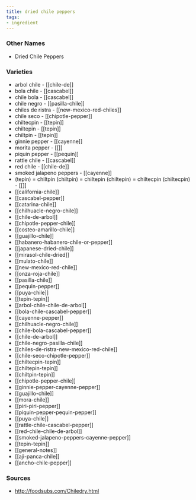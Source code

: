 ```yaml
---
title: dried chile peppers
tags:
- ingredient
---
```



### Other Names

* Dried Chile Peppers

### Varieties

* arbol chile - [[chile-de]]
* bola chile - [[cascabel]]
* chile bola - [[cascabel]]
* chile negro - [[pasilla-chile]]
* chiles de ristra - [[new-mexico-red-chiles]]
* chile seco - [[chipotle-pepper]]
* chiltecpin - [[tepin]]
* chiltepin - [[tepin]]
* chiltpin - [[tepin]]
* ginnie pepper - [[cayenne]]
* morita pepper - [[]]
* piquin pepper - [[pequin]]
* rattle chile - [[cascabel]]
* red chile - [[chile-de]]
* smoked jalapeno peppers - [[cayenne]]
* (tepín) = chiltpin (chiltpín) = chiltepin (chiltepín) = chiltecpin (chiltecpín) - [[]]
* [[california-chile]]
* [[cascabel-pepper]]
* [[catarina-chile]]
* [[chilhuacle-negro-chile]]
* [[chile-de-arbol]]
* [[chipotle-pepper-chile]]
* [[costeo-amarillo-chile]]
* [[guajillo-chile]]
* [[habanero-habanero-chile-or-pepper]]
* [[japanese-dried-chile]]
* [[mirasol-chile-dried]]
* [[mulato-chile]]
* [[new-mexico-red-chile]]
* [[onza-roja-chile]]
* [[pasilla-chile]]
* [[pequin-pepper]]
* [[puya-chile]]
* [[tepin-tepin]]
* [[arbol-chile-chile-de-arbol]]
* [[bola-chile-cascabel-pepper]]
* [[cayenne-pepper]]
* [[chilhuacle-negro-chile]]
* [[chile-bola-cascabel-pepper]]
* [[chile-de-arbol]]
* [[chile-negro-pasilla-chile]]
* [[chiles-de-ristra-new-mexico-red-chile]]
* [[chile-seco-chipotle-pepper]]
* [[chiltecpin-tepin]]
* [[chiltepin-tepin]]
* [[chiltpin-tepin]]
* [[chipotle-pepper-chile]]
* [[ginnie-pepper-cayenne-pepper]]
* [[guajillo-chile]]
* [[mora-chile]]
* [[piri-piri-pepper]]
* [[piquin-pepper-pequin-pepper]]
* [[puya-chile]]
* [[rattle-chile-cascabel-pepper]]
* [[red-chile-chile-de-arbol]]
* [[smoked-jalapeno-peppers-cayenne-pepper]]
* [[tepin-tepin]]
* [[general-notes]]
* [[aji-panca-chile]]
* [[ancho-chile-pepper]]

### Sources
* http://foodsubs.com/Chiledry.html
